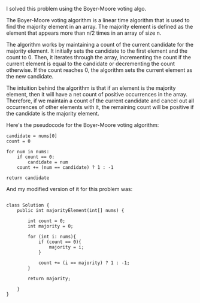 I solved this problem using the Boyer-Moore voting algo.

The Boyer-Moore voting algorithm is a linear time algorithm that is used to find the majority element in an array. The majority element is defined as the element that appears more than n/2 times in an array of size n.

The algorithm works by maintaining a count of the current candidate for the majority element. It initially sets the candidate to the first element and the count to 0. Then, it iterates through the array, incrementing the count if the current element is equal to the candidate or decrementing the count otherwise. If the count reaches 0, the algorithm sets the current element as the new candidate.

The intuition behind the algorithm is that if an element is the majority element, then it will have a net count of positive occurrences in the array. Therefore, if we maintain a count of the current candidate and cancel out all occurrences of other elements with it, the remaining count will be positive if the candidate is the majority element.

Here's the pseudocode for the Boyer-Moore voting algorithm:

```
candidate = nums[0]
count = 0

for num in nums:
    if count == 0:
        candidate = num
    count += (num == candidate) ? 1 : -1

return candidate

```

And my modified version of it for this problem was: 

```

class Solution {
    public int majorityElement(int[] nums) {

        int count = 0;
        int majority = 0;

        for (int i: nums){
            if (count == 0){
                majority = i;
            }

            count += (i == majority) ? 1 : -1;
        }

        return majority;
        
    }
}
```
